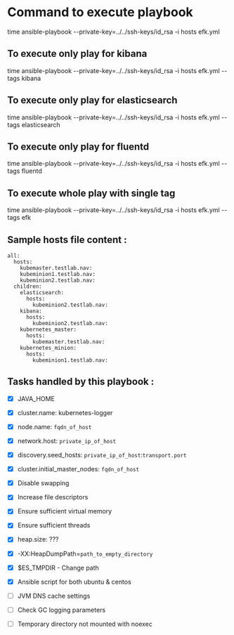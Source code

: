 

# Command to execute playbook
time ansible-playbook --private-key=../../ssh-keys/id_rsa -i hosts efk.yml

## To execute only play for kibana
time ansible-playbook --private-key=../../ssh-keys/id_rsa -i hosts efk.yml --tags kibana

## To execute only play for elasticsearch
time ansible-playbook --private-key=../../ssh-keys/id_rsa -i hosts efk.yml --tags elasticsearch

## To execute only play for fluentd
time ansible-playbook --private-key=../../ssh-keys/id_rsa -i hosts efk.yml --tags fluentd

## To execute whole play with single tag
time ansible-playbook --private-key=../../ssh-keys/id_rsa -i hosts efk.yml --tags efk

## Sample hosts file content :
```
all:
  hosts:
    kubemaster.testlab.nav:
    kubeminion1.testlab.nav:
    kubeminion2.testlab.nav:
  children:
    elasticsearch:
      hosts:
        kubeminion2.testlab.nav:
    kibana:
      hosts:
        kubeminion2.testlab.nav:
    kubernetes_master:
      hosts:
        kubemaster.testlab.nav:
    kubernetes_minion:
      hosts:
        kubeminion1.testlab.nav:
```

## Tasks handled by this playbook :
- [x] JAVA_HOME
- [x] cluster.name: kubernetes-logger
- [x] node.name: `fqdn_of_host`
- [x] network.host: `private_ip_of_host`
- [x] discovery.seed_hosts: `private_ip_of_host`:`transport.port`
- [x] cluster.initial_master_nodes: `fqdn_of_host`
- [x] Disable swapping
- [x] Increase file descriptors 
- [x] Ensure sufficient virtual memory
- [x] Ensure sufficient threads
- [x] heap.size: ???
- [x] -XX:HeapDumpPath=`path_to_empty_directory`
- [x] $ES_TMPDIR - Change path
- [x] Ansible script for both ubuntu & centos
- [ ] JVM DNS cache settings
- [ ] Check GC logging parameters
- [ ] Temporary directory not mounted with noexec

